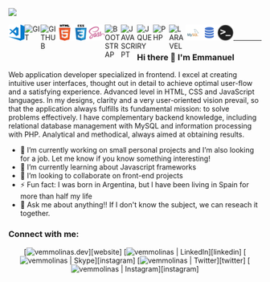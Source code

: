 
<!--
**vemmolinas/vemmolinas** is a ✨ _special_ ✨ repository because its `README.md` (this file) appears on your GitHub profile.
-->
![](https://media-exp1.licdn.com/dms/image/C4D16AQGksvbmjQIuaQ/profile-displaybackgroundimage-shrink_350_1400/0?e=1602720000&v=beta&t=ptNCFdyBj84_guBNkSoRJ1hygY8mmcUCF2yUC4whOgw)

[<img align="left" alt="GIT" width="32px" src="https://raw.githubusercontent.com/github/explore/80688e429a7d4ef2fca1e82350fe8e3517d3494d/topics/visual-studio-code/visual-studio-code.png" />][#]
[<img align="left" alt="GIT" width="32px" src="https://img.icons8.com/color/48/000000/git.png" />][#]
[<img align="left" alt="GITHUB" width="32px" src="https://img.icons8.com/color/48/000000/github.png" />][#]
[<img align="left" alt="HTML5" width="32px" src="https://raw.githubusercontent.com/github/explore/80688e429a7d4ef2fca1e82350fe8e3517d3494d/topics/html/html.png" />][#]
[<img align="left" alt="CSS3" width="32px" src="https://raw.githubusercontent.com/github/explore/80688e429a7d4ef2fca1e82350fe8e3517d3494d/topics/css/css.png" />][#]
[<img align="left" alt="SASS" width="32px" src="https://raw.githubusercontent.com/github/explore/80688e429a7d4ef2fca1e82350fe8e3517d3494d/topics/sass/sass.png" />][#]
[<img align="left" alt="BOOTSTRAP" width="32px" src="https://img.icons8.com/color/48/000000/bootstrap.png" />][#]
[<img align="left" alt="JAVASCRIPT" width="32px" src="https://img.icons8.com/color/48/000000/javascript.png" />][#]
[<img align="left" alt="JQUERY" width="32px" src="https://img.icons8.com/color/48/000000/jquery.png" />][#]
[<img align="left" alt="PHP" width="32px" src="https://cdn.iconscout.com/icon/free/png-512/php-27-226042.png" />][#]
[<img align="left" alt="LARAVEL" width="32px" src="https://img.icons8.com/color/48/000000/laravel.png" />][#]
[<img align="left" alt="MYSQL" width="32px" src="https://raw.githubusercontent.com/github/explore/80688e429a7d4ef2fca1e82350fe8e3517d3494d/topics/mysql/mysql.png" />][#]
[<img align="left" alt="DATABASES" width="32px" src="https://raw.githubusercontent.com/github/explore/80688e429a7d4ef2fca1e82350fe8e3517d3494d/topics/sql/sql.png" />][#]
[<img align="left" alt="CMD" width="32px" src="https://raw.githubusercontent.com/github/explore/80688e429a7d4ef2fca1e82350fe8e3517d3494d/topics/terminal/terminal.png" />][#]

<br>

---

### Hi there 👋 I'm Emmanuel

Web application developer specialized in frontend. I excel at creating intuitive user interfaces, thought out in detail to achieve optimal user-flow and a satisfying experience. Advanced level in HTML, CSS and JavaScript languages. In my designs, clarity and a very user-oriented vision prevail, so that the application always fulfills its fundamental mission: to solve problems effectively. I have complementary backend knowledge, including relational database management with MySQL and information processing with PHP. Analytical and methodical, always aimed at obtaining results. 


<!-- -->
- 🔭 I’m currently working on small personal projects and I’m also looking for a job. Let me know if you know something interesting!
- 🌱 I’m currently learning about Javascript frameworks
- 👯 I’m looking to collaborate on front-end projects
- ⚡ Fun fact: I was born in Argentina, but I have been living in Spain for more than half my life
- 💬 Ask me about anything!! If I don't know the subject, we can reseach it together.
<!-- - 📫 You can reach me on [Twitter](https://twitter.com/vemmolinas) and [Instagram](https://instagram.com/vemmolinas). -->
<!-- - 🤔 I’m looking for help with ... -->
<!-- - 😄 Pronouns: ... -->

### Connect with me:

<p align="center">
[<img alt="vemmolinas.dev" width="30px" src="https://img.icons8.com/color/48/000000/site.png" />][website]
[<img alt="vemmolinas | LinkedIn" width="30px" src="https://img.icons8.com/color/48/000000/linkedin.png" />][linkedin]
[<img alt="vemmolinas | Skype" width="30px" src="https://img.icons8.com/color/48/000000/skype.png" />][instagram]
[<img alt="vemmolinas | Twitter" width="30px" src="https://img.icons8.com/color/48/000000/twitter.png" />][twitter]
[<img alt="vemmolinas | Instagram" width="30px" src="https://img.icons8.com/color/48/000000/instagram.png" />][instagram]
</p>

[website]: https://vemmolinas.dev
[twitter]: https://twitter.com/vemmolinas
[instagram]: https://instagram.com/vemmolinas
[linkedin]: https://linkedin.com/in/vemmolinas
[#]: https://github.com/vemmolinas
